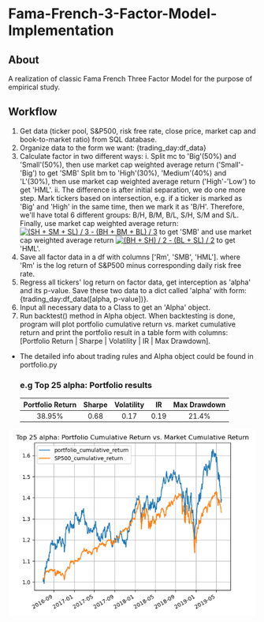 # Fama-French-3-Factor-Model-Implementation

## About
A realization of classic Fama French Three Factor Model for the purpose of empirical study.

## Workflow
1. Get data (ticker pool, S&P500, risk free rate, close price, market cap and book-to-market ratio) from SQL database.
2. Organize data to the form we want: {trading_day:df_data}
3. Calculate factor in two different ways:
    i. Split mc to 'Big'(50%) and 'Small'(50%), then use market cap weighted average return ('Small'-'Big') to get 'SMB'
    Split bm to 'High'(30%), 'Medium'(40%) and 'L'(30%), then use market cap weighted average return ('High'-'Low') to
    get 'HML'.
    ii. The difference is after initial separation, we do one more step. Mark tickers based on intersection, e.g. if a
    ticker is marked as 'Big' and 'High' in the same time, then we mark it as 'B/H'. Therefore, we'll have total 6
    different groups: B/H, B/M, B/L, S/H, S/M and S/L. 
    Finally, use market cap weighted average return:
    <a href="https://www.codecogs.com/eqnedit.php?latex=(SH&space;&plus;&space;SM&space;&plus;&space;SL)&space;/&space;3&space;-&space;(BH&space;&plus;&space;BM&space;&plus;&space;BL)&space;/&space;3" target="_blank"><img src="https://latex.codecogs.com/gif.latex?(SH&space;&plus;&space;SM&space;&plus;&space;SL)&space;/&space;3&space;-&space;(BH&space;&plus;&space;BM&space;&plus;&space;BL)&space;/&space;3" title="(SH + SM + SL) / 3 - (BH + BM + BL) / 3" /></a>
    to get 'SMB' 
    and use market cap weighted average return
    <a href="https://www.codecogs.com/eqnedit.php?latex=(BH&space;&plus;&space;SH)&space;/&space;2&space;-&space;(BL&space;&plus;&space;SL)&space;/&space;2" target="_blank"><img src="https://latex.codecogs.com/gif.latex?(BH&space;&plus;&space;SH)&space;/&space;2&space;-&space;(BL&space;&plus;&space;SL)&space;/&space;2" title="(BH + SH) / 2 - (BL + SL) / 2" /></a>
    to get 'HML'.
4. Save all factor data in a df with columns ['Rm', 'SMB', 'HML'].
   where 'Rm' is the log return of S&P500 minus corresponding daily risk free rate.
5. Regress all tickers' log return on factor data, get interception as 'alpha' and its p-value. Save these two data to
   a dict called 'alpha' with form: {trading_day:df_data([alpha, p-value])}.
6. Input all necessary data to a Class to get an 'Alpha' object.
7. Run backtest() method in Alpha object. When backtesting is done, program will plot portfolio cumulative return vs.
   market cumulative return and print the portfolio result in a table form with columns:
   [Portfolio Return | Sharpe | Volatility |  IR  | Max Drawdown].
   
* The detailed info about trading rules and Alpha object could be found in portfolio.py
   
   ### e.g Top 25 alpha: Portfolio results
   
   | Portfolio Return | Sharpe | Volatility |  IR  | Max Drawdown |
   |  :----:  | :----:  | :----:  | :----:  | :----:  |    
   | 38.95% | 0.68 | 0.17 |  0.19  | 21.4% |
    
![image](https://github.com/AaronXxx1024/Fama-French-3-Factor-Model-Implementation/blob/master/Top%2025%20alpha.png)
   
   
